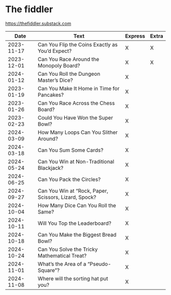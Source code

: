 # The fiddler

https://thefiddler.substack.com


| Date       | Text                                            | Express | Extra |
| ---------- | ----------------------------------------------- | ------- | ----- |
| 2023-11-17 | Can You Flip the Coins Exactly as You’d Expect? 	| X       | X     |
| 2023-12-01 | Can You Race Around the Monopoly Board?         	| X       | X     |
| 2024-01-12 | Can You Roll the Dungeon Master’s Dice?         	| X       |       |
| 2023-01-19 | Can You Make It Home in Time for Pancakes?      	| X       |       |
| 2023-01-26 | Can You Race Across the Chess Board?            	| X       |       |
| 2023-02-23 | Could You Have Won the Super Bowl?            	| X       |       |
| 2024-03-09 | How Many Loops Can You Slither Around?          	| X       |       |
| 2024-03-18 | Can You Sum Some Cards? 				           	| X       |       |
| 2024-05-24 | Can You Win at Non-Traditional Blackjack?       	| X       |       |
| 2024-06-25 | Can You Pack the Circles?	  				   	| X       |       |
| 2024-09-27 | Can You Win at “Rock, Paper, Scissors, Lizard, Spock? | X       |       |
| 2024-10-04 | How Many Dice Can You Roll the Same?				| X       |       |
| 2024-10-11 | Will You Top the Leaderboard? 					| X       |       |
| 2024-10-18 | Can You Make the Biggest Bread Bowl? 			| X       |       |
| 2024-10-24 | Can You Solve the Tricky Mathematical Treat? 	| X       |       |
| 2024-11-01 | What’s the Area of a “Pseudo-Square”? 	| X       |       |
| 2024-11-08 | Where will the sorting hat put you?	| X       |       |

